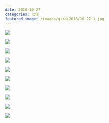 ```yaml
---
date: 2018-10-27
categories: 七仔
featured_image: /images/qizai2018/10.27-1.jpg
---
```


![](/images/qizai2018/10.27-1.jpg)

![](/images/qizai2018/10.27-2.jpg)

![](/images/qizai2018/10.27-3.jpg)

![](/images/qizai2018/10.27-4.jpg)

![](/images/qizai2018/10.27-5.jpg)

![](/images/qizai2018/10.27-6.jpg)

![](/images/qizai2018/10.27-7.jpg)

![](/images/qizai2018/10.27-8.jpg)

![](/images/qizai2018/10.27-9.jpg)

![](/images/qizai2018/10.27-10.jpg)
